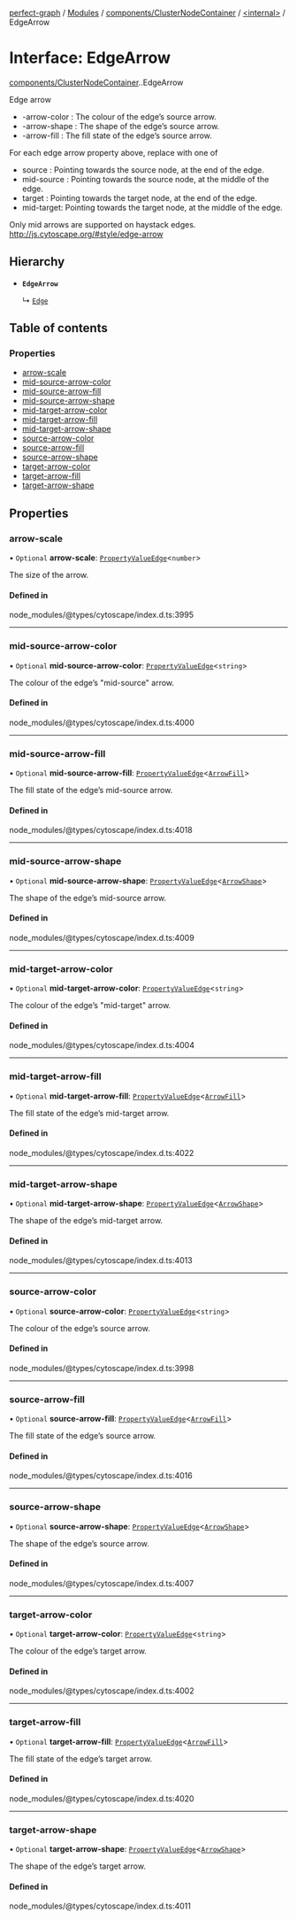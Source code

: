 [perfect-graph](../README.md) / [Modules](../modules.md) / [components/ClusterNodeContainer](../modules/components_ClusterNodeContainer.md) / [<internal\>](../modules/components_ClusterNodeContainer._internal_.md) / EdgeArrow

# Interface: EdgeArrow

[components/ClusterNodeContainer](../modules/components_ClusterNodeContainer.md).[<internal>](../modules/components_ClusterNodeContainer._internal_.md).EdgeArrow

Edge arrow
 * <pos>-arrow-color : The colour of the edge’s source arrow.
 * <pos>-arrow-shape : The shape of the edge’s source arrow.
 * <pos>-arrow-fill : The fill state of the edge’s source arrow.

For each edge arrow property above, replace <pos> with one of
 * source : Pointing towards the source node, at the end of the edge.
 * mid-source : Pointing towards the source node, at the middle of the edge.
 * target : Pointing towards the target node, at the end of the edge.
 * mid-target: Pointing towards the target node, at the middle of the edge.

Only mid arrows are supported on haystack edges.
http://js.cytoscape.org/#style/edge-arrow

## Hierarchy

- **`EdgeArrow`**

  ↳ [`Edge`](components_ClusterNodeContainer._internal_.Edge.md)

## Table of contents

### Properties

- [arrow-scale](components_ClusterNodeContainer._internal_.EdgeArrow.md#arrow-scale)
- [mid-source-arrow-color](components_ClusterNodeContainer._internal_.EdgeArrow.md#mid-source-arrow-color)
- [mid-source-arrow-fill](components_ClusterNodeContainer._internal_.EdgeArrow.md#mid-source-arrow-fill)
- [mid-source-arrow-shape](components_ClusterNodeContainer._internal_.EdgeArrow.md#mid-source-arrow-shape)
- [mid-target-arrow-color](components_ClusterNodeContainer._internal_.EdgeArrow.md#mid-target-arrow-color)
- [mid-target-arrow-fill](components_ClusterNodeContainer._internal_.EdgeArrow.md#mid-target-arrow-fill)
- [mid-target-arrow-shape](components_ClusterNodeContainer._internal_.EdgeArrow.md#mid-target-arrow-shape)
- [source-arrow-color](components_ClusterNodeContainer._internal_.EdgeArrow.md#source-arrow-color)
- [source-arrow-fill](components_ClusterNodeContainer._internal_.EdgeArrow.md#source-arrow-fill)
- [source-arrow-shape](components_ClusterNodeContainer._internal_.EdgeArrow.md#source-arrow-shape)
- [target-arrow-color](components_ClusterNodeContainer._internal_.EdgeArrow.md#target-arrow-color)
- [target-arrow-fill](components_ClusterNodeContainer._internal_.EdgeArrow.md#target-arrow-fill)
- [target-arrow-shape](components_ClusterNodeContainer._internal_.EdgeArrow.md#target-arrow-shape)

## Properties

### arrow-scale

• `Optional` **arrow-scale**: [`PropertyValueEdge`](../modules/components_ClusterNodeContainer._internal_.md#propertyvalueedge)<`number`\>

The size of the arrow.

#### Defined in

node_modules/@types/cytoscape/index.d.ts:3995

___

### mid-source-arrow-color

• `Optional` **mid-source-arrow-color**: [`PropertyValueEdge`](../modules/components_ClusterNodeContainer._internal_.md#propertyvalueedge)<`string`\>

The colour of the edge’s "mid-source" arrow.

#### Defined in

node_modules/@types/cytoscape/index.d.ts:4000

___

### mid-source-arrow-fill

• `Optional` **mid-source-arrow-fill**: [`PropertyValueEdge`](../modules/components_ClusterNodeContainer._internal_.md#propertyvalueedge)<[`ArrowFill`](../modules/components_ClusterNodeContainer._internal_.md#arrowfill)\>

The fill state of the edge’s mid-source arrow.

#### Defined in

node_modules/@types/cytoscape/index.d.ts:4018

___

### mid-source-arrow-shape

• `Optional` **mid-source-arrow-shape**: [`PropertyValueEdge`](../modules/components_ClusterNodeContainer._internal_.md#propertyvalueedge)<[`ArrowShape`](../modules/components_ClusterNodeContainer._internal_.md#arrowshape)\>

The shape of the edge’s mid-source arrow.

#### Defined in

node_modules/@types/cytoscape/index.d.ts:4009

___

### mid-target-arrow-color

• `Optional` **mid-target-arrow-color**: [`PropertyValueEdge`](../modules/components_ClusterNodeContainer._internal_.md#propertyvalueedge)<`string`\>

The colour of the edge’s "mid-target" arrow.

#### Defined in

node_modules/@types/cytoscape/index.d.ts:4004

___

### mid-target-arrow-fill

• `Optional` **mid-target-arrow-fill**: [`PropertyValueEdge`](../modules/components_ClusterNodeContainer._internal_.md#propertyvalueedge)<[`ArrowFill`](../modules/components_ClusterNodeContainer._internal_.md#arrowfill)\>

The fill state of the edge’s mid-target arrow.

#### Defined in

node_modules/@types/cytoscape/index.d.ts:4022

___

### mid-target-arrow-shape

• `Optional` **mid-target-arrow-shape**: [`PropertyValueEdge`](../modules/components_ClusterNodeContainer._internal_.md#propertyvalueedge)<[`ArrowShape`](../modules/components_ClusterNodeContainer._internal_.md#arrowshape)\>

The shape of the edge’s mid-target arrow.

#### Defined in

node_modules/@types/cytoscape/index.d.ts:4013

___

### source-arrow-color

• `Optional` **source-arrow-color**: [`PropertyValueEdge`](../modules/components_ClusterNodeContainer._internal_.md#propertyvalueedge)<`string`\>

The colour of the edge’s source arrow.

#### Defined in

node_modules/@types/cytoscape/index.d.ts:3998

___

### source-arrow-fill

• `Optional` **source-arrow-fill**: [`PropertyValueEdge`](../modules/components_ClusterNodeContainer._internal_.md#propertyvalueedge)<[`ArrowFill`](../modules/components_ClusterNodeContainer._internal_.md#arrowfill)\>

The fill state of the edge’s source arrow.

#### Defined in

node_modules/@types/cytoscape/index.d.ts:4016

___

### source-arrow-shape

• `Optional` **source-arrow-shape**: [`PropertyValueEdge`](../modules/components_ClusterNodeContainer._internal_.md#propertyvalueedge)<[`ArrowShape`](../modules/components_ClusterNodeContainer._internal_.md#arrowshape)\>

The shape of the edge’s source arrow.

#### Defined in

node_modules/@types/cytoscape/index.d.ts:4007

___

### target-arrow-color

• `Optional` **target-arrow-color**: [`PropertyValueEdge`](../modules/components_ClusterNodeContainer._internal_.md#propertyvalueedge)<`string`\>

The colour of the edge’s target arrow.

#### Defined in

node_modules/@types/cytoscape/index.d.ts:4002

___

### target-arrow-fill

• `Optional` **target-arrow-fill**: [`PropertyValueEdge`](../modules/components_ClusterNodeContainer._internal_.md#propertyvalueedge)<[`ArrowFill`](../modules/components_ClusterNodeContainer._internal_.md#arrowfill)\>

The fill state of the edge’s target arrow.

#### Defined in

node_modules/@types/cytoscape/index.d.ts:4020

___

### target-arrow-shape

• `Optional` **target-arrow-shape**: [`PropertyValueEdge`](../modules/components_ClusterNodeContainer._internal_.md#propertyvalueedge)<[`ArrowShape`](../modules/components_ClusterNodeContainer._internal_.md#arrowshape)\>

The shape of the edge’s target arrow.

#### Defined in

node_modules/@types/cytoscape/index.d.ts:4011
